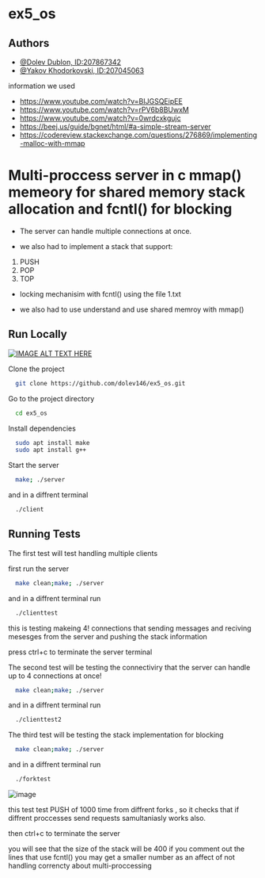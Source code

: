 # ex5_os


## Authors

- [@Dolev Dublon, ID:207867342](https://www.github.com/dolev146)
- [@Yakov Khodorkovski, ID:207045063 ](https://www.github.com/yakov103)

information we used

- https://www.youtube.com/watch?v=BIJGSQEipEE
- https://www.youtube.com/watch?v=rPV6b8BUwxM
- https://www.youtube.com/watch?v=0wrdcxkgujc
- https://beej.us/guide/bgnet/html/#a-simple-stream-server
- https://codereview.stackexchange.com/questions/276869/implementing-malloc-with-mmap

 
# Multi-proccess server in c mmap() memeory for shared memory stack allocation and fcntl() for blocking

* The server can handle multiple connections at once.

* we also had to implement a stack that support: 
1) PUSH <txt>
2) POP
3) TOP

* locking mechanisim with fcntl()
 using the file 1.txt

* we also had to use understand and use shared memroy with mmap() 


## Run Locally
 
 
 [![IMAGE ALT TEXT HERE](https://user-images.githubusercontent.com/62290677/165639055-53c71b69-c166-48e2-a649-60723bed035e.png)](https://www.youtube.com/watch?v=LBb2xoNGdDU)

Clone the project

```bash
  git clone https://github.com/dolev146/ex5_os.git
```

Go to the project directory

```bash
  cd ex5_os
```

Install dependencies

```bash
  sudo apt install make
  sudo apt install g++ 
```

Start the server

```bash
  make; ./server
```

and in a diffrent terminal

```bash
  ./client
```



## Running Tests

The first test will test handling multiple clients

first  run the server

```bash
  make clean;make; ./server
```

and in a diffrent terminal run

```bash
  ./clienttest
```

this is testing makeing 4! connections that sending messages and reciving mesesges from the server and pushing the stack information


press ctrl+c to terminate the server terminal


The second test will be testing the connectiviry that the server can handle up to 4 connections at once!


```bash
  make clean;make; ./server
```

and in a diffrent terminal run

```bash
  ./clienttest2
```
 
 
 The third test will be testing the stack implementation for blocking


```bash
  make clean;make; ./server
```

and in a diffrent terminal run

```bash
  ./forktest
```

 ![image](https://user-images.githubusercontent.com/62290677/169656774-2e419c30-d02c-4537-8676-b3a14528b8a6.png)


 
this test test PUSH of 1000 time from diffrent forks , so it checks that if diffrent proccesses send requests samultaniasly works also.

then ctrl+c to terminate the server

you will see that the size of the stack will be 400 
if you comment out the lines that use fcntl() you may get a smaller number as an affect of not handling correncty about multi-proccessing




  
